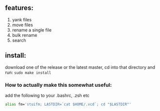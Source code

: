 ## features:
1. yank files
2. move files
3. rename a single file
4. bulk rename
5. search

## install:
download one of the release or the latest master, cd into that directory and run:
`sudo make install`

### How to actually make this somewhat useful:
add the following to your .bashrc, .zsh etc
```sh
alias fm='stuifm; LASTDIR=`cat $HOME/.vcd`; cd "$LASTDIR"'
```
